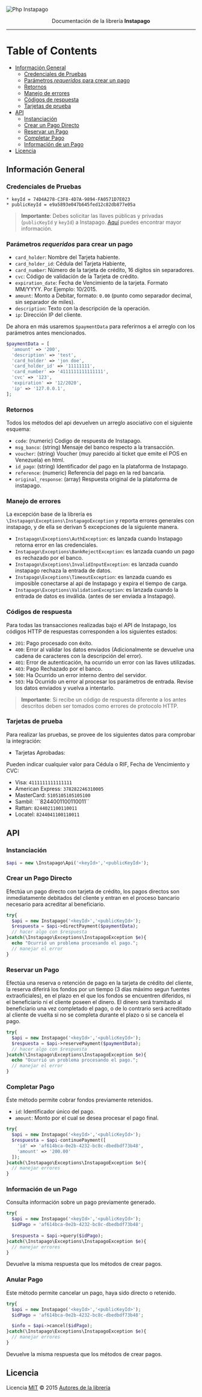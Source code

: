![Php Instapago](hYNsH6B.png)
<p align="center">
Documentación de la librería <b>Instapago</b>
</p>

----

Table of Contents
=================
* [Información General](#información-general)
  * [Credenciales de Pruebas](#credenciales-de-pruebas)
  * [Parámetros <em>requeridos</em> para crear un pago](#parámetros-requeridos-para-crear-un-pago)
  * [Retornos](#retornos)
  * [Manejo de errores](#manejo-de-errores)
  * [Códigos de respuesta](#códigos-de-respuesta)
  * [Tarjetas de prueba](#tarjetas-de-prueba)
* [API](#api)
  * [Instanciación](#instanciación)
  * [Crear un Pago Directo](#crear-un-pago-directo)
  * [Reservar un Pago](#reservar-un-pago)
  * [Completar Pago](#completar-pago)
  * [Información de un Pago](#información-de-un-pago)
* [Licencia](#licencia)


## Información General
### Credenciales de Pruebas
```
* keyId = 74D4A278-C3F8-4D7A-9894-FA0571D7E023
* publicKeyId = e9a5893e047b645fed12c82db877e05a
```

> **Importante**: Debes solicitar las llaves públicas y privadas (`publicKeyId` y `keyId`) a Instapago. [Aquí](http://instapago.com/wp-content/uploads/2015/10/Guia-Integracion-API-Instapago-1.6.pdf) puedes encontrar mayor información.


### Parámetros _requeridos_ para crear un pago

* `card_holder`: Nombre del Tarjeta habiente.
* `card_holder_id`: Cédula del Tarjeta Habiente, 
* `card_number`: Número de la tarjeta de crédito, 16 dígitos sin separadores.
* `cvc`: Código de validación de la Tarjeta de crédito.
* `expiration_date`: Fecha de Vencimiento de la tarjeta. Formato MM/YYYY. Por Ejemplo: 10/2015.
* `amount`: Monto a Debitar, formato: `0.00` (punto como separador decimal, sin separador de miles).
* `description`: Texto con la descripción de la operación.
* `ip`: Dirección IP del cliente.

De ahora en más usaremos `$paymentData` para referirnos a el arreglo con los parámetros antes mencionados.

```php
$paymentData = [
  'amount' => '200',
  'description' => 'test',
  'card_holder' => 'jon doe',
  'card_holder_id' => '11111111',
  'card_number' => '4111111111111111',
  'cvc' => '123',
  'expiration' => '12/2020',
  'ip' => '127.0.0.1',
];
```

### Retornos

Todos los métodos del api devuelven un arreglo asociativo con el siguiente esquema:

* `code`: (numeric) Codigo de respuesta de Instapago.
* `msg_banco`: (string) Mensaje del banco respecto a la transacción.
* `voucher`: (string) Voucher (muy parecido al ticket que emite el POS en Venezuela) en html.
* `id_pago`: (string) Identificador del pago en la plataforma de Instapago.
* `reference`: (numeric) Referencia del pago en la red bancaria.
* `original_response`: (array) Respuesta original de la plataforma de instapago.

### Manejo de errores

La excepción base de la librería es `\Instapago\Exceptions\InstapagoException` y reporta errores generales con instapago, y de ella se derivan 5 excepciones de la siguiente manera.

* `Instapago\Exceptions\AuthException`: es lanzada cuando Instapago retorna error en las credenciales.
* `Instapago\Exceptions\BankRejectException`: es lanzada cuando un pago es rechazado por el banco.
* `Instapago\Exceptions\InvalidInputException`: es lanzada cuando instapago rechaza la entrada de datos.
* `Instapago\Exceptions\TimeoutException`: es lanzada cuando es imposible conectarse al api de Instapago y expira el tiempo de carga.
* `Instapago\Exceptions\ValidationException`: es lanzada cuando la entrada de datos es inválida. (antes de ser enviada a Instapago).

### Códigos de respuesta

Para todas las transacciones realizadas bajo el API de Instapago, los códigos HTTP de respuestas corresponden a los siguientes estados:

* ```201```: Pago procesado con éxito.
* ```400```: Error al validar los datos enviados (Adicionalmente se devuelve una cadena de caracteres con la descripción del error).
* ```401```: Error de autenticación, ha ocurrido un error con las llaves utilizadas.
* ```403```: Pago Rechazado por el banco.
* ```500```: Ha Ocurrido un error interno dentro del servidor.
* ```503```: Ha Ocurrido un error al procesar los parámetros de entrada. Revise los datos enviados y vuelva a intentarlo.

> **Importante**: Si recibe un código de respuesta diferente a los antes descritos deben ser tomados como errores de protocolo HTTP.

### Tarjetas de prueba

Para realizar las pruebas, se provee de los siguientes datos para comprobar la integración:

* Tarjetas Aprobadas:

Pueden indicar cualquier valor para Cédula o RIF, Fecha de Vencimiento y CVC:

* Visa: ```4111111111111111```
* American Express: ```378282246310005```
* MasterCard: ```5105105105105100```
* Sambil: ```8244001100110011``
* Rattan: ```8244021100110011```
* Locatel: ```8244041100110011```


## API

### Instanciación

```php
$api = new \Instapago\Api('<keyId>','<publicKeyId>');
```

### Crear un Pago Directo

Efectúa un pago directo con tarjeta de crédito, los pagos directos son inmediatamente debitados del cliente y entran en el proceso bancario necesario para acreditar al beneficiario.

```php
try{
  $api = new Instapago('<keyId>','<publicKeyId>');
  $respuesta = $api->directPayment($paymentData);
  // hacer algo con $respuesta
}catch(\Instapago\Exceptions\InstapagoException $e){
  echo "Ocurrió un problema procesando el pago.";
  // manejar el error 
}
```

### Reservar un Pago

Efectúa una reserva o retención de pago en la tarjeta de crédito del cliente, la reserva diferirá los fondos por un tiempo (3 días máximo segun fuentes extraoficiales), en el plazo en el que los fondos se encuentren diferidos, ni el beneficiario ni el cliente poseen el dinero. El dinero será tramitado al beneficiario una vez completado el pago, o de lo contrario será acreditado al cliente de vuelta si no se completa durante el plazo o si se cancela el pago.

```php
try{
  $api = new Instapago('<keyId>','<publicKeyId>');
  $respuesta = $api->reservePayment($paymentData);
  // hacer algo con $respuesta
}catch(\Instapago\Exceptions\InstapagoException $e){
  echo "Ocurrió un problema procesando el pago.";
  // manejar el error 
}
```

### Completar Pago

Éste método permite cobrar fondos previamente retenidos. 

* `id`: Identificador único del pago.
* `amount`: Monto por el cual se desea procesar el pago final.

```php
try{
  $api = new Instapago('<keyId>','<publicKeyId>');
  $respuesta = $api-continuePayment([
    'id' => 'af614bca-0e2b-4232-bc8c-dbedbdf73b48',
    'amount' => '200.00'
  ]);
}catch(\Instapago\Exceptions\InstapagoException $e){
  // manejar errores
}
```

### Información de un Pago

Consulta información sobre un pago previamente generado.

```php
try{
  $api = new Instapago('<keyId>','<publicKeyId>');
  $idPago = 'af614bca-0e2b-4232-bc8c-dbedbdf73b48';
  
  $respuesta = $api->query($idPago);
}catch(\Instapago\Exceptions\InstapagoException $e){
  // manejar errores
}
```
Devuelve la misma respuesta que los métodos de crear pagos.

### Anular Pago

Este método permite cancelar un pago, haya sido directo o retenido.

```php
try{
  $api = new Instapago('<keyId>','<publicKeyId>');
  $idPago = 'af614bca-0e2b-4232-bc8c-dbedbdf73b48';

  $info = $api->cancel($idPago);
}catch(\Instapago\Exceptions\InstapagoException $e){
  // manejar errores
}
```
Devuelve la misma respuesta que los métodos de crear pagos.


## Licencia

Licencia [MIT](http://opensource.org/licenses/MIT) :copyright: 2015 [Autores de la librería](AUTORES.md)

